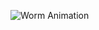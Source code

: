 ![Worm Animation](https://raw.githubusercontent.com/username/repository/main/path/to/your-animation.gif)
